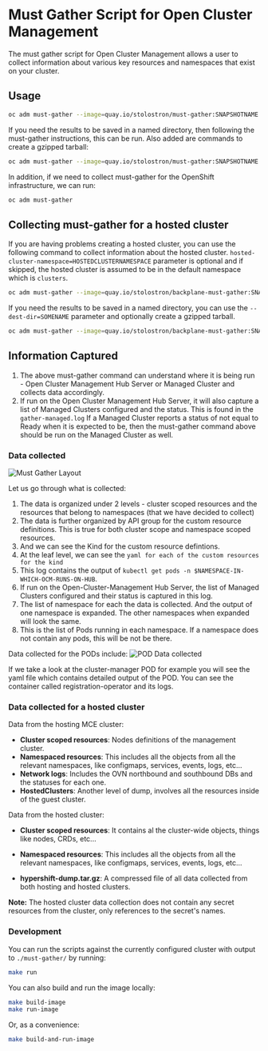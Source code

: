 # Must Gather Script for Open Cluster Management

The must gather script for Open Cluster Management allows a user to collect information about
various key resources and namespaces that exist on your cluster.

## Usage

```sh
oc adm must-gather --image=quay.io/stolostron/must-gather:SNAPSHOTNAME
```

If you need the results to be saved in a named directory, then following the must-gather
instructions, this can be run. Also added are commands to create a gzipped tarball:

```sh
oc adm must-gather --image=quay.io/stolostron/must-gather:SNAPSHOTNAME --dest-dir=SOMENAME ; tar -cvzf SOMENAME.tgz SOMENAME
```

In addition, if we need to collect must-gather for the OpenShift infrastructure, we can run:

```bash
oc adm must-gather
```

## Collecting must-gather for a hosted cluster

If you are having problems creating a hosted cluster, you can use the following command to collect
information about the hosted cluster. `hosted-cluster-namespace=HOSTEDCLUSTERNAMESPACE` parameter is
optional and if skipped, the hosted cluster is assumed to be in the default namespace which is
`clusters`.

```sh
oc adm must-gather --image=quay.io/stolostron/backplane-must-gather:SNAPSHOTNAME /usr/bin/gather hosted-cluster-namespace=HOSTEDCLUSTERNAMESPACE hosted-cluster-name=HOSTEDCLUSTERNAME
```

If you need the results to be saved in a named directory, you can use the `--dest-dir=SOMENAME`
parameter and optionally create a gzipped tarball.

```sh
oc adm must-gather --image=quay.io/stolostron/backplane-must-gather:SNAPSHOTNAME /usr/bin/gather hosted-cluster-namespace=HOSTEDCLUSTERNAMESPACE hosted-cluster-name=HOSTEDCLUSTERNAME --dest-dir=SOMENAME ; tar -cvzf SOMENAME.tgz SOMENAME
```

## Information Captured

1. The above must-gather command can understand where it is being run - Open Cluster Management Hub
   Server or Managed Cluster and collects data accordingly.
2. If run on the Open Cluster Management Hub Server, it will also capture a list of Managed Clusters
   configured and the status. This is found in the `gather-managed.log` If a Managed Cluster reports
   a status of not equal to Ready when it is expected to be, then the must-gather command above
   should be run on the Managed Cluster as well.

### Data collected

![Must Gather Layout](images/must-gather-image.png)

Let us go through what is collected:

1. The data is organized under 2 levels - cluster scoped resources and the resources that belong to
   namespaces (that we have decided to collect)
2. The data is further organized by API group for the custom resource definitions. This is true for
   both cluster scope and namespace scoped resources.
3. And we can see the Kind for the custom resource defintions.
4. At the leaf level, we can see the `yaml for each of the custom resources for the kind`
5. This log contains the output of `kubectl get pods -n $NAMESPACE-IN-WHICH-OCM-RUNS-ON-HUB`.
6. If run on the Open-Cluster-Management Hub Server, the list of Managed Clusters configured and
   their status is captured in this log.
7. The list of namespace for each the data is collected. And the output of one namespace is
   expanded. The other namespaces when expanded will look the same.
8. This is the list of Pods running in each namespace. If a namespace does not contain any pods,
   this will be not be there.

Data collected for the PODs include: ![POD Data collected](images/pod-data.png)

If we take a look at the cluster-manager POD for example you will see the yaml file which contains
detailed output of the POD. You can see the container called registration-operator and its logs.

### Data collected for a hosted cluster

Data from the hosting MCE cluster:

- **Cluster scoped resources**: Nodes definitions of the management cluster.
- **Namespaced resources**: This includes all the objects from all the relevant namespaces, like
  configmaps, services, events, logs, etc...
- **Network logs**: Includes the OVN northbound and southbound DBs and the statuses for each one.
- **HostedClusters**: Another level of dump, involves all the resources inside of the guest cluster.

Data from the hosted cluster:

- **Cluster scoped resources**: It contains al the cluster-wide objects, things like nodes, CRDs,
  etc...
- **Namespaced resources**: This includes all the objects from all the relevant namespaces, like
  configmaps, services, events, logs, etc...

- **hypershift-dump.tar.gz**: A compressed file of all data collected from both hosting and hosted
  clusters.

**Note:** The hosted cluster data collection does not contain any secret resources from the cluster,
only references to the secret's names.

### Development

You can run the scripts against the currently configured cluster with output to `./must-gather/` by
running:

```sh
make run
```

You can also build and run the image locally:

```sh
make build-image
make run-image
```

Or, as a convenience:

```sh
make build-and-run-image
```

<!---
Date: 07/03/2024
-->
